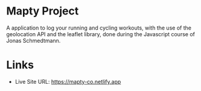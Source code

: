 # Mapty Project

A application to log your running and cycling workouts, with the use of the geolocation API and the leaflet library, done during the Javascript course of Jonas Schmedtmann.

# Links

- Live Site URL: https://mapty-co.netlify.app
